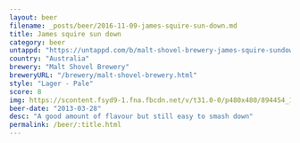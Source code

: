 ```yaml
---
layout: beer
filename: _posts/beer/2016-11-09-james-squire-sun-down.md
title: James squire sun down
category: beer
untappd: "https://untappd.com/b/malt-shovel-brewery-james-squire-sundown-lager/8232"
country: "Australia"
brewery: "Malt Shovel Brewery"
breweryURL: "/brewery/malt-shovel-brewery.html"
style: "Lager - Pale"
score: 8
img: https://scontent.fsyd9-1.fna.fbcdn.net/v/t31.0-0/p480x480/894454_10151602286983745_1392314300_o.jpg?_nc_cat=100&_nc_sid=e007fa&_nc_ohc=Q0oFlv1W6noAX8_ZRXh&_nc_ht=scontent.fsyd9-1.fna&tp=6&oh=6d700a104036d2c8586ff04d4017e2cb&oe=5F961A69
beer-date: "2013-03-28"
desc: "A good amount of flavour but still easy to smash down"
permalink: /beer/:title.html
---
```

